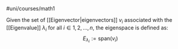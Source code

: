 #uni/courses/math1 

Given the set of [[Eigenvector|eigenvectors]] $v_{i}$ associated with the [[Eigenvalue]] $\lambda_{i}$ for all $i \in 1, 2, \dots, n$, the eigenspace is defined as:
$$
E_{\lambda_{i}} := \text{span}(v_{i})
$$
